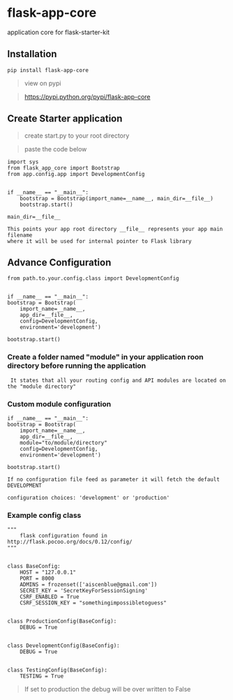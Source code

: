 # flask-app-core
application core for flask-starter-kit

## Installation
`pip install flask-app-core`
> view on pypi

> https://pypi.python.org/pypi/flask-app-core

## Create Starter application
> create start.py to your root directory

> paste the code below
```
import sys
from flask_app_core import Bootstrap
from app.config.app import DevelopmentConfig


if __name__ == "__main__":
    bootstrap = Bootstrap(import_name=__name__, main_dir=__file__)
    bootstrap.start()

```

`main_dir=__file__`
```
This points your app root directory __file__ represents your app main filename 
where it will be used for internal pointer to Flask library
```

## Advance Configuration

```
from path.to.your.config.class import DevelopmentConfig


if __name__ == "__main__":
bootstrap = Bootstrap(
    import_name=__name__, 
    app_dir=__file__, 
    config=DevelopmentConfig, 
    environment='development')
    
bootstrap.start()
```
### Create a folder named "module" in your application roon directory before running the application
```
 It states that all your routing config and API modules are located on the "module directory"
```

### Custom module configuration

```
if __name__ == "__main__":
bootstrap = Bootstrap(
    import_name=__name__, 
    app_dir=__file__, 
    module="to/module/directory"
    config=DevelopmentConfig, 
    environment='development')
    
bootstrap.start()
```

```
If no configuration file feed as parameter it will fetch the default DEVELOPMENT 

configuration choices: 'development' or 'production'
```
### Example config class
```
"""
    flask configuration found in http://flask.pocoo.org/docs/0.12/config/
"""


class BaseConfig:
    HOST = "127.0.0.1"
    PORT = 8000
    ADMINS = frozenset(['aiscenblue@gmail.com'])
    SECRET_KEY = 'SecretKeyForSessionSigning'
    CSRF_ENABLED = True
    CSRF_SESSION_KEY = "somethingimpossibletoguess"


class ProductionConfig(BaseConfig):
    DEBUG = True


class DevelopmentConfig(BaseConfig):
    DEBUG = True


class TestingConfig(BaseConfig):
    TESTING = True

```

> If set to production the debug will be over written to False
